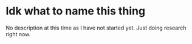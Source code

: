 # Idk what to name this thing 

No description at this time as I have not started yet. Just doing research right now.

